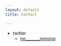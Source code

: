 ```yaml
---
layout: default
title: Contact

---
```


- twitter
  - [no\_\_\_\_\_\_\_nonono](https://twitter.com/no_______nonono)

